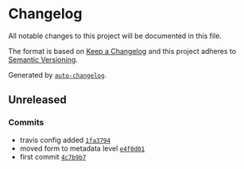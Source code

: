 # Changelog

All notable changes to this project will be documented in this file.

The format is based on [Keep a Changelog](https://keepachangelog.com/en/1.0.0/)
and this project adheres to [Semantic Versioning](https://semver.org/spec/v2.0.0.html).

Generated by [`auto-changelog`](https://github.com/CookPete/auto-changelog).

## Unreleased

### Commits

- travis config added [`1fa3794`](https://github.com/carocad/parcera/commit/1fa379401484777e31848af97450e417df02dba8)
- moved form to metadata level [`e4f0d01`](https://github.com/carocad/parcera/commit/e4f0d01806267351ac0f6a7fb7bf22f35b465ac0)
- first commit [`4c7b9b7`](https://github.com/carocad/parcera/commit/4c7b9b7fcc76756dc232efca41ad02fde7ffd733)
